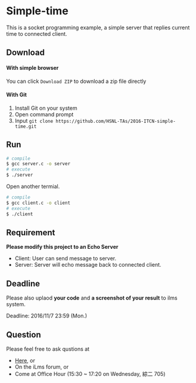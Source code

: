 # Simple-time
This is a socket programming example, a simple server that replies current time to connected client.<br>

## Download
#### With simple browser

You can click `Download ZIP` to download a zip file directly

#### With Git

1. Install Git on your system
2. Open command prompt
3. Input `git clone https://github.com/HSNL-TAs/2016-ITCN-simple-time.git`

## Run

```sh
# compile
$ gcc server.c -o server
# execute
$ ./server
```
Open another termial.
```sh
# compile
$ gcc client.c -o client
# execute
$ ./client
```
## Requirement
**Please modify this project to an Echo Server**
- Client: User can send message to server.
- Server:	Server will	echo message back to connected client.

## Deadline
Please also uplaod **your code** and **a screenshot of your result** to ilms system.

Deadline: 2016/11/7 23:59 (Mon.)

## Question
Please feel free to ask qustions at
- [Here](https://github.com/HSNL-TAs/2016-ITCN-simple-time/issues), or
- On the iLms forum, or
- Come at Office Hour (15:30 ~ 17:20 on Wednesday, 綜二 705)
